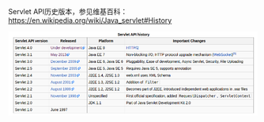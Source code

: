 Servlet API历史版本，参见维基百科：https://en.wikipedia.org/wiki/Java_servlet#History

![servlet API history](servlet_API_shitory.png)